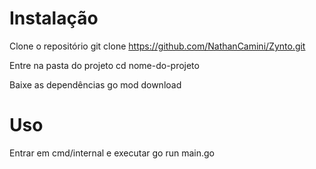 # Instalação

Clone o repositório
git clone https://github.com/NathanCamini/Zynto.git

Entre na pasta do projeto
cd nome-do-projeto

Baixe as dependências
go mod download

# Uso

Entrar em cmd/internal e executar
go run main.go
